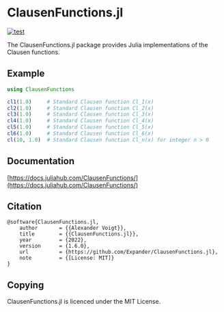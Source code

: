 ClausenFunctions.jl
==========

[![test](https://github.com/Expander/ClausenFunctions.jl/actions/workflows/build.yml/badge.svg)](https://github.com/Expander/ClausenFunctions.jl/actions/workflows/build.yml)

The ClausenFunctions.jl package provides Julia implementations of the
Clausen functions.


Example
-------

```.jl
using ClausenFunctions

cl1(1.0)     # Standard Clausen function Cl_1(x)
cl2(1.0)     # Standard Clausen function Cl_2(x)
cl3(1.0)     # Standard Clausen function Cl_3(x)
cl4(1.0)     # Standard Clausen function Cl_4(x)
cl5(1.0)     # Standard Clausen function Cl_5(x)
cl6(1.0)     # Standard Clausen function Cl_6(x)
cl(10, 1.0)  # Standard Clausen function Cl_n(x) for integer n > 0
```


Documentation
-------------

[https://docs.juliahub.com/ClausenFunctions/](https://docs.juliahub.com/ClausenFunctions/)


Citation
--------

~~~.bibtex
@software{ClausenFunctions.jl,
    author       = {{Alexander Voigt}},
    title        = {{ClausenFunctions.jl}},
    year         = {2022},
    version      = {1.6.0},
    url          = {https://github.com/Expander/ClausenFunctions.jl},
    note         = {[License: MIT]}
}
~~~


Copying
-------

ClausenFunctions.jl is licenced under the MIT License.
